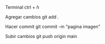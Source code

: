 Terminal
ctrl + ñ

Agregar cambios
git add .

Hacer commit
git commit -m "pagina imagen"

Subir cambios
git push origin main